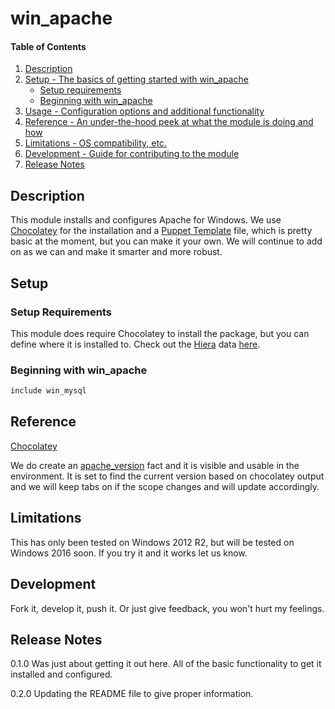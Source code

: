 
# win_apache

#### Table of Contents

1. [Description](#description)
2. [Setup - The basics of getting started with win_apache](#setup)
    * [Setup requirements](#setup-requirements)
    * [Beginning with win_apache](#beginning-with-win_apache)
3. [Usage - Configuration options and additional functionality](#usage)
4. [Reference - An under-the-hood peek at what the module is doing and how](#reference)
5. [Limitations - OS compatibility, etc.](#limitations)
6. [Development - Guide for contributing to the module](#development)
7. [Release Notes](#release)

## Description

This module installs and configures Apache for Windows.  We use [Chocolatey](https://forge.puppet.com/puppetlabs/chocolatey) for the installation and a [Puppet Template](https://docs.puppet.com/puppet/5.1/lang_template_epp.html) file, which is pretty basic at the moment, but you can make it your own.  We will continue to add on as we can and make it smarter and more robust.

## Setup

### Setup Requirements 

This module does require Chocolatey to install the package, but you can define where it is installed to.  Check out the [Hiera](https://docs.puppet.com/puppet/5.1/hiera_intro.html) data [here](https://github.com/tspeigner/win_apache/blob/master/data/common.yaml).

### Beginning with win_apache  

```sh
include win_mysql
```

## Reference

[Chocolatey](https://forge.puppet.com/puppetlabs/chocolatey)

We do create an [apache_version](https://github.com/tspeigner/win_apache/blob/master/lib/facter/apache_version.rb) fact and it is visible and usable in the environment.  It is set to find the current version based on chocolatey output and we will keep tabs on if the scope changes and will update accordingly.

## Limitations

This has only been tested on Windows 2012 R2, but will be tested on Windows 2016 soon.  If you try it and it works let us know.

## Development

Fork it, develop it, push it.  Or just give feedback, you won't hurt my feelings.

## Release Notes 

0.1.0 Was just about getting it out here.  All of the basic functionality to get it installed and configured.  

0.2.0 Updating the README file to give proper information.  